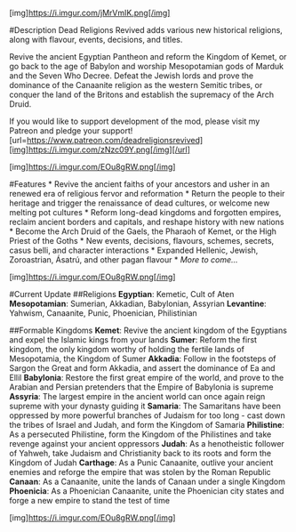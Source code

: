 [img]https://i.imgur.com/jMrVmIK.png[/img]

#Description
Dead Religions Revived adds various new historical religions, along with flavour, events, decisions, and titles.

Revive the ancient Egyptian Pantheon and reform the Kingdom of Kemet, or go back to the age of Babylon and worship Mesopotamian gods of Marduk and the Seven Who Decree. Defeat the Jewish lords and prove the dominance of the Canaanite religion as the western Semitic tribes, or conquer the land of the Britons and establish the supremacy of the Arch Druid.

If you would like to support development of the mod, please visit my Patreon and pledge your support!
[url=https://www.patreon.com/deadreligionsrevived][img]https://i.imgur.com/zNzc09Y.png[/img][/url]

[img]https://i.imgur.com/EOu8gRW.png[/img]

#Features
	* Revive the ancient faiths of your ancestors and usher in an renewed era of religious fervor and reformation
	* Return the people to their heritage and trigger the renaissance of dead cultures, or welcome new melting pot cultures
	* Reform long-dead kingdoms and forgotten empires, reclaim ancient borders and capitals, and reshape history with new nations
	* Become the Arch Druid of the Gaels, the Pharaoh of Kemet, or the High Priest of the Goths
	* New events, decisions, flavours, schemes, secrets, casus belli, and character interactions
	* Expanded Hellenic, Jewish, Zoroastrian, Ásatrú, and other pagan flavour
	* *More to come...*

[img]https://i.imgur.com/EOu8gRW.png[/img]

#Current Update
##Religions
	**Egyptian**: Kemetic, Cult of Aten
	**Mesopotamian**: Sumerian, Akkadian, Babylonian, Assyrian
	**Levantine**: Yahwism, Canaanite, Punic, Phoenician, Philistinian

##Formable Kingdoms
	**Kemet**: Revive the ancient kingdom of the Egyptians and expel the Islamic kings from your lands
	**Sumer**: Reform the first kingdom, the only kingdom worthy of holding the fertile lands of Mesopotamia, the Kingdom of Sumer
	**Akkadia**: Follow in the footsteps of Sargon the Great and form Akkadia, and assert the dominance of Ea and Ellil
	**Babylonia**: Restore the first great empire of the world, and prove to the Arabian and Persian pretenders that the Empire of Babylonia is supreme
	**Assyria**: The largest empire in the ancient world can once again reign supreme with your dynasty guiding it
	**Samaria**: The Samaritans have been oppressed by more powerful branches of Judaism for too long - cast down the tribes of Israel and Judah, and form the Kingdom of Samaria
	**Philistine**: As a persecuted Philistine, form the Kingdom of the Philistines and take revenge against your ancient oppressors
	**Judah**: As a henotheistic follower of Yahweh, take Judaism and Christianity back to its roots and form the Kingdom of Judah
	**Carthage**: As a Punic Canaanite, outlive your ancient enemies and reforge the empire that was stolen by the Roman Republic
	**Canaan**: As a Canaanite, unite the lands of Canaan under a single Kingdom
	**Phoenicia**: As a Phoenician Canaanite, unite the Phoenician city states and forge a new empire to stand the test of time

[img]https://i.imgur.com/EOu8gRW.png[/img]
